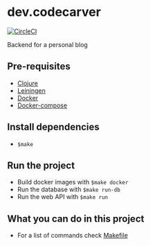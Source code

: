 # dev.codecarver

[![CircleCI](https://circleci.com/gh/jac1013/dev.codecarver.svg?style=svg)](https://circleci.com/gh/jac1013/dev.codecarver)

Backend for a personal blog


## Pre-requisites
* [Clojure](https://clojure.org/guides/getting_started)
* [Leiningen](https://leiningen.org/)
* [Docker](https://www.docker.com/)
* [Docker-compose](https://docs.docker.com/compose/)
    
## Install dependencies
* `$make`
    
## Run the project
* Build docker images with `$make docker`
* Run the database with `$make run-db`
* Run the web API with `$make run`

## What you can do in this project
* For a list of commands check [Makefile](./Makefile)
